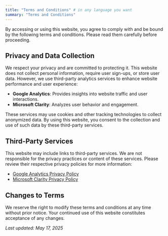 ```yaml
---
title: "Terms and Conditions" # in any language you want
summary: "Terms and Conditions"
---
```


By accessing or using this website, you agree to comply with and be bound by the following terms and conditions. Please read them carefully before proceeding.

## Privacy and Data Collection
We respect your privacy and are committed to protecting it. This website does not collect personal information, require user sign-ups, or store user data. However, we use third-party analytics services to enhance website performance and user experience:

- **Google Analytics**: Provides insights into website traffic and user interactions.
- **Microsoft Clarity**: Analyzes user behavior and engagement.

These services may use cookies and other tracking technologies to collect anonymized data. By using this website, you consent to the collection and use of such data by these third-party services.

## Third-Party Services
This website may include links to third-party services. We are not responsible for the privacy practices or content of these services. Please review their respective privacy policies for more information:
- [Google Analytics Privacy Policy](https://policies.google.com/privacy)
- [Microsoft Clarity Privacy Policy](https://privacy.microsoft.com/en-us/privacystatement)

## Changes to Terms
We reserve the right to modify these terms and conditions at any time without prior notice. Your continued use of this website constitutes acceptance of any changes.

_Last updated: May 17, 2025_
